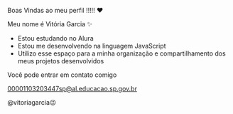 Boas Vindas ao meu perfil !!!!! ❤️



Meu nome é Vitória Garcia ✨




* Estou estudando no Alura
* Estou me desenvolvendo na linguagem JavaScript
* Utilizo esse espaço para a minha organização e compartilhamento dos meus projetos desenvolvidos




Você pode entrar em contato comigo 


00001103203447sp@al.educacao.sp.gov.br


@vitoriagarcia😉
  

